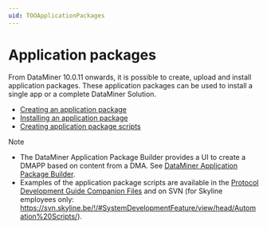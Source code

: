 ```yaml
---
uid: TOOApplicationPackages
---
```


# Application packages

From DataMiner 10.0.11 onwards, it is possible to create, upload and install application packages. These application packages can be used to install a single app or a complete DataMiner Solution.

- [Creating an application package](xref:Creating_an_app_package)
- [Installing an application package](xref:Installing_an_app_package)
- [Creating application package scripts](xref:Creating_app_package_scripts)

> [!NOTE]
>
> - The DataMiner Application Package Builder provides a UI to create a DMAPP based on content from a DMA. See [DataMiner Application Package Builder](xref:TOODataMinerPackageBuilder#dataminer-application-package-builder).
> - Examples of the application package scripts are available in the [Protocol Development Guide Companion Files](https://community.dataminer.services/documentation/protocol-development-guide-companion-files/) and on SVN (for Skyline employees only: <https://svn.skyline.be/!/#SystemDevelopmentFeature/view/head/Automation%20Scripts/>).
